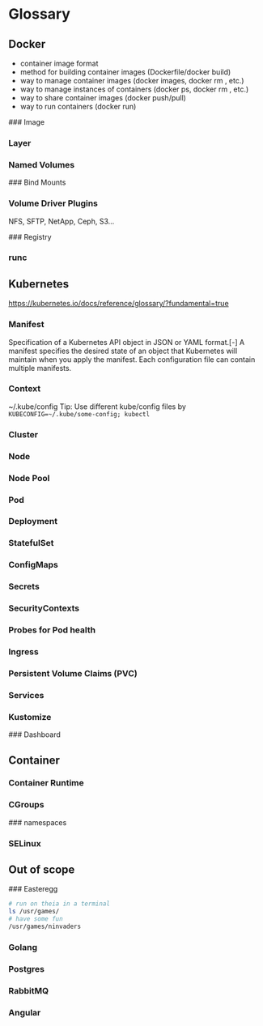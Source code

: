 # Glossary

## Docker

* container image format
* method for building container images (Dockerfile/docker build)
* way to manage container images (docker images, docker rm , etc.)
* way to manage instances of containers (docker ps, docker rm , etc.)
* way to share container images (docker push/pull)
* way to run containers (docker run)

### Image

### Layer

### Named Volumes

### Bind Mounts

### Volume Driver Plugins
NFS, SFTP, NetApp, Ceph, S3...

### Registry

### runc


## Kubernetes

https://kubernetes.io/docs/reference/glossary/?fundamental=true 

### Manifest
Specification of a Kubernetes API object in JSON or YAML format.[-]
A manifest specifies the desired state of an object that Kubernetes will maintain when you apply the manifest. Each configuration file can contain multiple manifests.

### Context
~/.kube/config
Tip: Use different kube/config files by `KUBECONFIG=~/.kube/some-config; kubectl`

### Cluster

### Node

### Node Pool

### Pod

### Deployment

### StatefulSet

### ConfigMaps

### Secrets

### SecurityContexts

### Probes for Pod health

### Ingress

### Persistent Volume Claims (PVC)

### Services

### Kustomize

### Dashboard

## Container

### Container Runtime

### CGroups

### namespaces

### SELinux

## Out of scope

### Easteregg

```bash
# run on theia in a terminal
ls /usr/games/ 
# have some fun
/usr/games/ninvaders 
```

### Golang

### Postgres

### RabbitMQ

### Angular